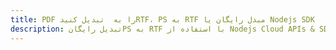 ---title: PDF را به  تبدیل کنیدRTF، PS به RTF مبدل رایگان یا Nodejs SDKdescription: تبدیل رایگانPS به RTF با استفاده از Nodejs Cloud APIs & SDK همچنین اسناد PDF را در Cloud ایجاد، ویرایش و رندر کنید.---